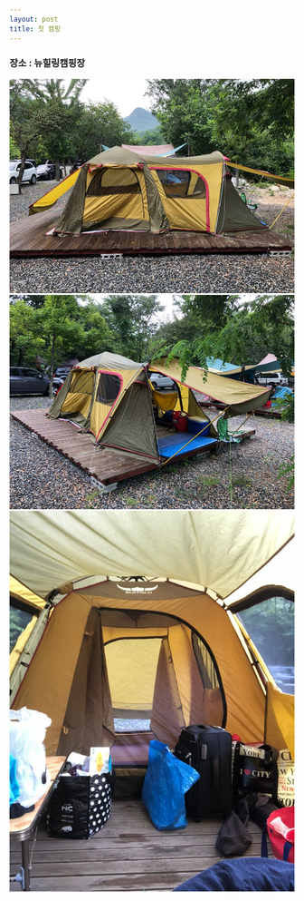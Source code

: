 ```yaml
---
layout: post
title: 첫 캠핑
---
```


### 장소 : 뉴힐링캠핑장


![Alt 첫텐트 설치](/public/img/0001/KakaoTalk_Photo_2018-08-03-16-18-53.jpeg)
![Alt 첫텐트 설치](/public/img/0001/KakaoTalk_Photo_2018-08-03-16-18-54.jpeg)
![Alt 첫텐트 설치](/public/img/0001/KakaoTalk_Photo_2018-08-03-16-19-06.jpeg)
